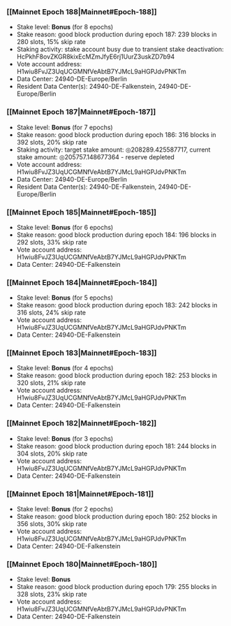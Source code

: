 ### [[Mainnet Epoch 188|Mainnet#Epoch-188]]
* Stake level: **Bonus** (for 8 epochs)
* Stake reason: good block production during epoch 187: 239 blocks in 280 slots, 15% skip rate
* Staking activity: stake account busy due to transient stake deactivation: HcPkhF8ovZKGR8kixEcMZmJfyE6rj1UurZ3uskZD7b94
* Vote account address: H1wiu8FvJZ3UqUCGMNfVeAbtB7YJMcL9aHGPJdvPNKTm
* Data Center: 24940-DE-Europe/Berlin
* Resident Data Center(s): 24940-DE-Falkenstein, 24940-DE-Europe/Berlin
### [[Mainnet Epoch 187|Mainnet#Epoch-187]]
* Stake level: **Bonus** (for 7 epochs)
* Stake reason: good block production during epoch 186: 316 blocks in 392 slots, 20% skip rate
* Staking activity: target stake amount: ◎208289.425587717, current stake amount: ◎205757.148677364 - reserve depleted
* Vote account address: H1wiu8FvJZ3UqUCGMNfVeAbtB7YJMcL9aHGPJdvPNKTm
* Data Center: 24940-DE-Europe/Berlin
* Resident Data Center(s): 24940-DE-Falkenstein, 24940-DE-Europe/Berlin
### [[Mainnet Epoch 185|Mainnet#Epoch-185]]
* Stake level: **Bonus** (for 6 epochs)
* Stake reason: good block production during epoch 184: 196 blocks in 292 slots, 33% skip rate
* Vote account address: H1wiu8FvJZ3UqUCGMNfVeAbtB7YJMcL9aHGPJdvPNKTm
* Data Center: 24940-DE-Falkenstein
### [[Mainnet Epoch 184|Mainnet#Epoch-184]]
* Stake level: **Bonus** (for 5 epochs)
* Stake reason: good block production during epoch 183: 242 blocks in 316 slots, 24% skip rate
* Vote account address: H1wiu8FvJZ3UqUCGMNfVeAbtB7YJMcL9aHGPJdvPNKTm
* Data Center: 24940-DE-Falkenstein
### [[Mainnet Epoch 183|Mainnet#Epoch-183]]
* Stake level: **Bonus** (for 4 epochs)
* Stake reason: good block production during epoch 182: 253 blocks in 320 slots, 21% skip rate
* Vote account address: H1wiu8FvJZ3UqUCGMNfVeAbtB7YJMcL9aHGPJdvPNKTm
* Data Center: 24940-DE-Falkenstein
### [[Mainnet Epoch 182|Mainnet#Epoch-182]]
* Stake level: **Bonus** (for 3 epochs)
* Stake reason: good block production during epoch 181: 244 blocks in 304 slots, 20% skip rate
* Vote account address: H1wiu8FvJZ3UqUCGMNfVeAbtB7YJMcL9aHGPJdvPNKTm
* Data Center: 24940-DE-Falkenstein
### [[Mainnet Epoch 181|Mainnet#Epoch-181]]
* Stake level: **Bonus** (for 2 epochs)
* Stake reason: good block production during epoch 180: 252 blocks in 356 slots, 30% skip rate
* Vote account address: H1wiu8FvJZ3UqUCGMNfVeAbtB7YJMcL9aHGPJdvPNKTm
* Data Center: 24940-DE-Falkenstein
### [[Mainnet Epoch 180|Mainnet#Epoch-180]]
* Stake level: **Bonus**
* Stake reason: good block production during epoch 179: 255 blocks in 328 slots, 23% skip rate
* Vote account address: H1wiu8FvJZ3UqUCGMNfVeAbtB7YJMcL9aHGPJdvPNKTm
* Data Center: 24940-DE-Falkenstein
